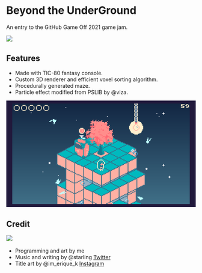 # Beyond the UnderGround 
An entry to the GitHub Game Off 2021 game jam. 

![](media/screen23.gif)

## Features
* Made with TIC-80 fantasy console.  
* Custom 3D renderer and efficient voxel sorting algorithm. 
* Procedurally generated maze. 
* Particle effect modified from PSLIB by @viza.

![](media/screen17.gif)

## Credit
![](media/screen15.gif)
* Programming and art by me 
* Music and writing by @starling [Twitter](https://twitter.com/starlingoboe)
* Title art by @im_erique_k [Instagram](https://www.instagram.com/im_erique_k/)

